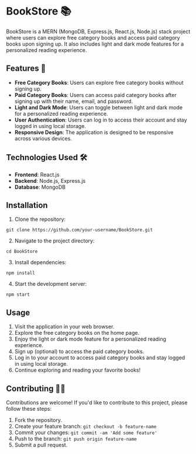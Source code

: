 # BookStore 📚

BookStore is a MERN (MongoDB, Express.js, React.js, Node.js) stack project where users can explore free category books and access paid category books upon signing up. It also includes light and dark mode features for a personalized reading experience.

## Features 💁

- **Free Category Books**: Users can explore free category books without signing up.
- **Paid Category Books**: Users can access paid category books after signing up with their name, email, and password.
- **Light and Dark Mode**: Users can toggle between light and dark mode for a personalized reading experience.
- **User Authentication**: Users can log in to access their account and stay logged in using local storage.
- **Responsive Design**: The application is designed to be responsive across various devices.

## Technologies Used 🛠️

- **Frontend**: React.js
- **Backend**: Node.js, Express.js
- **Database**: MongoDB

## Installation

1. Clone the repository:

```
git clone https://github.com/your-username/BookStore.git
```

2. Navigate to the project directory:

```
cd BookStore
```

3. Install dependencies:

```
npm install
```

4. Start the development server:

```
npm start
```

## Usage 

1. Visit the application in your web browser.
2. Explore the free category books on the home page.
3. Enjoy the light or dark mode feature for a personalized reading experience.
4. Sign up (optional) to access the paid category books.
5. Log in to your account to access paid category books and stay logged in using local storage.
6. Continue exploring and reading your favorite books!

## Contributing 🧑‍💻

Contributions are welcome! If you'd like to contribute to this project, please follow these steps:

1. Fork the repository.
2. Create your feature branch: `git checkout -b feature-name`
3. Commit your changes: `git commit -am 'Add some feature'`
4. Push to the branch: `git push origin feature-name`
5. Submit a pull request.
   
